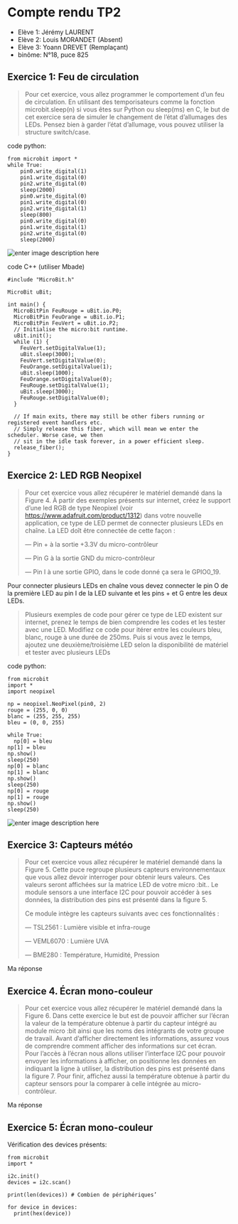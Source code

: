 # Compte rendu TP2

 - Elève 1: Jérémy LAURENT
 - Elève 2: Louis MORANDET (Absent)
 - Elève 3: Yoann DREVET (Remplaçant)
 - binôme: N°18, puce 825

## Exercice 1: Feu de circulation
> Pour cet exercice, vous allez programmer le comportement d’un feu de
> circulation. En utilisant des temporisateurs comme la fonction
> microbit.sleep(n) si vous êtes sur Python ou sleep(ms) en C, le but de
> cet exercice sera de simuler le changement de l’état d’allumages des
> LEDs. Pensez bien à garder l’état d’allumage, vous pouvez utiliser la
> structure switch/case.

code python:

    from microbit import *
	while True:
	    pin0.write_digital(1)
	    pin1.write_digital(0)
	    pin2.write_digital(0)
	    sleep(2000)
	    pin0.write_digital(0)
	    pin1.write_digital(0)
	    pin2.write_digital(1)
	    sleep(800)
	    pin0.write_digital(0)
	    pin1.write_digital(1)
	    pin2.write_digital(0)
	    sleep(2000)

![enter image description here](https://raw.githubusercontent.com/JeremyL71/IoT_cpe/master/TP2/exo1.jpg)

code C++ (utiliser Mbade)

    #include "MicroBit.h"

	MicroBit uBit;

	int main() {
	  MicroBitPin FeuRouge = uBit.io.P0;
	  MicroBitPin FeuOrange = uBit.io.P1;
	  MicroBitPin FeuVert = uBit.io.P2;
	  // Initialise the micro:bit runtime.
	  uBit.init();
	  while (1) {
	    FeuVert.setDigitalValue(1);
	    uBit.sleep(3000);
	    FeuVert.setDigitalValue(0);
	    FeuOrange.setDigitalValue(1);
	    uBit.sleep(1000);
	    FeuOrange.setDigitalValue(0);
	    FeuRouge.setDigitalValue(1);
	    uBit.sleep(3000);
	    FeuRouge.setDigitalValue(0);
	  }

	  // If main exits, there may still be other fibers running or registered event handlers etc.
	  // Simply release this fiber, which will mean we enter the scheduler. Worse case, we then
	  // sit in the idle task forever, in a power efficient sleep.
	  release_fiber();
	}

## Exercice 2: LED RGB Neopixel

> Pour cet exercice vous allez récupérer le matériel demandé dans la Figure 4. À partir des exemples présents sur internet, créez le support d’une led RGB de type Neopixel (voir https://www.adafruit.com/product/1312) dans votre nouvelle application, ce type de LED permet de connecter plusieurs LEDs en chaîne. La LED doît être connectée de cette façon : 
> 
> — Pin + à la sortie +3.3V du micro-contrôleur 
> 
> — Pin G à la sortie GND du micro-contrôleur 
> 
> — Pin I à une sortie GPIO, dans le code donné ça sera le GPIO0_19. 
> 
Pour connecter plusieurs LEDs en chaîne vous devez connecter le pin O de la première LED au pin I de la LED suivante et les pins + et G entre les deux LEDs.
> 
> Plusieurs exemples de code pour gérer ce type de LED existent sur internet, prenez le temps de bien comprendre les codes et les tester avec une LED. Modifiez ce code pour itérer entre les couleurs bleu, blanc, rouge à une durée de 250ms. Puis si vous avez le temps, ajoutez une deuxième/troisième LED selon la disponibilité de matériel et tester avec plusieurs LEDs

code python:
 
    from microbit
	import *
	import neopixel

	np = neopixel.NeoPixel(pin0, 2)
	rouge = (255, 0, 0)
	blanc = (255, 255, 255)
	bleu = (0, 0, 255)

	while True:
	  np[0] = bleu
	np[1] = bleu
	np.show()
	sleep(250)
	np[0] = blanc
	np[1] = blanc
	np.show()
	sleep(250)
	np[0] = rouge
	np[1] = rouge
	np.show()
	sleep(250)

![enter image description here](https://raw.githubusercontent.com/JeremyL71/IoT_cpe/master/TP2/exo2.png)

## Exercice 3: Capteurs météo

> Pour cet exercice vous allez récupérer le matériel demandé dans la Figure 5. Cette puce regroupe plusieurs capteurs environnementaux que vous allez devoir interroger pour obtenir leurs valeurs. 
> Ces valeurs seront affichées sur la matrice LED de votre micro :bit.. Le module sensors a une interface I2C pour pouvoir accéder à ses données, la distribution des pins est présenté dans la figure 5. 
> 
> Ce module intègre les capteurs suivants avec ces fonctionnalités : 
> 
> — TSL2561 : Lumière visible et infra-rouge 
> 
> — VEML6070 : Lumière UVA 
> 
> — BME280 : Température, Humidité, Pression
> 

Ma réponse

## Exercice 4. Écran mono-couleur

> Pour cet exercice vous allez récupérer le matériel demandé dans la Figure 6. Dans cette exercice le but est de pouvoir afficher sur l’écran la valeur de la température obtenue à partir du capteur intégré au module micro :bit ainsi que les noms des intégrants de votre groupe de travail. 
> Avant d’afficher directement les informations, assurez vous de comprendre comment afficher des informations sur cet écran. 
> Pour l’accès à l’écran nous allons utiliser l’interface I2C pour pouvoir envoyer les informations à afficher, on positionne les données en indiquant la ligne à utiliser, la distribution des pins est présenté dans la figure 7. 
> Pour finir, affichez aussi la température obtenue à partir du capteur sensors pour la comparer à celle intégrée au micro-contrôleur.

Ma réponse


## Exercice 5: Écran mono-couleur

Vérification des devices présents:

    from microbit
	import *

	i2c.init()
	devices = i2c.scan()

	print(len(devices)) # Combien de périphériques’

	for device in devices:
	  print(hex(device))
